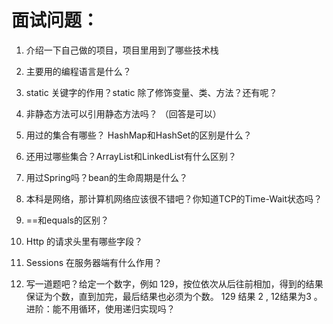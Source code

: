 # 面试问题：

1. 介绍一下自己做的项目，项目里用到了哪些技术栈

2. 主要用的编程语言是什么？

3. static 关键字的作用？static 除了修饰变量、类、方法？还有呢？ 

4. 非静态方法可以引用静态方法吗？ （回答是可以）

5. 用过的集合有哪些？ HashMap和HashSet的区别是什么？

6. 还用过哪些集合？ArrayList和LinkedList有什么区别？

7. 用过Spring吗？bean的生命周期是什么？

8. 本科是网络，那计算机网络应该很不错吧？你知道TCP的Time-Wait状态吗？

9. ==和equals的区别？

10. Http 的请求头里有哪些字段？

11. Sessions 在服务器端有什么作用？

12. 写一道题吧？给定一个数字，例如 129，按位依次从后往前相加，得到的结果保证为个数，直到加完，最后结果也必须为个数。 129 结果 2 , 12结果为3 。 进阶：能不用循环，使用递归实现吗？